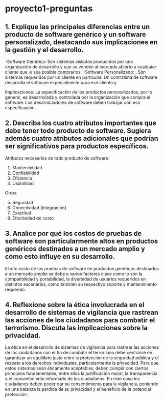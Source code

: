 # proyecto1-preguntas

## 1. Explique las principales diferencias entre un producto de software genérico y un software personalizado, destacando sus implicaciones en la gestión y el desarrollo.
-Software Genérico:  Son sistemas aislados producidos por una organización de desarrollo y que se venden al mercado abierto a cualquier cliente que le sea posible comprarlos.
-Software Personalizado: . Son sistemas requeridos por un cliente en particular. Un contratista de software desarrolla el software especialmente para
ese cliente.y

Implicaciones: La especificación de los productos personalizados, por lo general, es desarrollada y controlada por la
organización que compra el software. Los desarroIJadores de software deben trabajar con esa
especificación.

## 2. Describa los cuatro atributos importantes que debe tener todo producto de software. Sugiera además cuatro atributos adicionales que podrían ser significativos para productos específicos.
Atributos necesarios de todo producto de software: 
1.	Mantenibilidad 
2.	Confiabilidad 
3.	Eficiencia 
4.	Usabilidad

Otros: 

5.	Seguridad
6.	Conectividad (integración)
7.	Exactitud 
8.	Efectividad de costo

## 3. Analice por qué los costos de pruebas de software son particularmente altos en productos genéricos destinados a un mercado amplio y cómo esto influye en su desarrollo.

El alto costo de las pruebas de software en productos genéricos destinados a un mercado amplio se debe a varios factores clave como lo son la compatibilidad y portabilidad, la diversidad de usuarios requeridos en distintos escenarios, como también su respectivo soporte y mantenimiento requerido.

## 4. Reflexione sobre la ética involucrada en el desarrollo de sistemas de vigilancia que rastrean las acciones de los ciudadanos para combatir el terrorismo. Discuta las implicaciones sobre la privacidad.

La ética en el desarrollo de sistemas de vigilancia para rastrear las acciones de los ciudadanos con el fin de combatir el terrorismo debe centrarse en garantizar un equilibrio justo entre la protección de la seguridad pública y el respeto a los derechos individuales, particularmente la privacidad. Para que estos sistemas sean éticamente aceptables, deben cumplir con ciertos principios fundamentales, entre ellos la justificación moral, la transparencia y el consentimiento informado de los ciudadanos. En este caso los ciudadanos deben poder dar su consentimiento para la vigilancia, poniendo en una balanza la perdida de su privacidad y el beneficio de la potencial protección.


